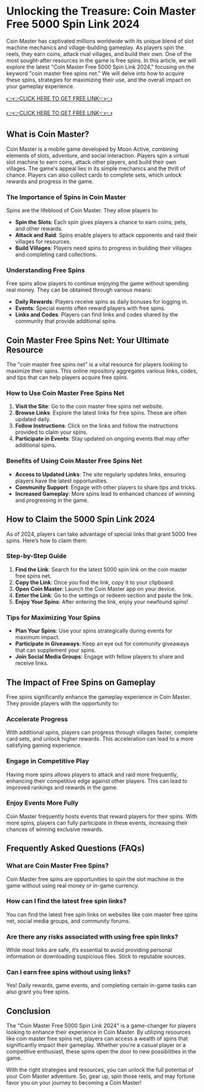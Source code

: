 # Unlocking the Treasure: Coin Master Free 5000 Spin Link 2024

Coin Master has captivated millions worldwide with its unique blend of slot machine mechanics and village-building gameplay. As players spin the reels, they earn coins, attack rival villages, and build their own. One of the most sought-after resources in the game is free spins. In this article, we will explore the latest "Coin Master Free 5000 Spin Link 2024," focusing on the keyword "coin master free spins net." We will delve into how to acquire these spins, strategies for maximizing their use, and the overall impact on your gameplay experience.

[👉👉CLICK HERE TO GET FREE LINK👈👈](https://todaylink.site/Coinspins/)

[👉👉CLICK HERE TO GET FREE LINK👈👈](https://todaylink.site/Coinspins/)
## What is Coin Master?

Coin Master is a mobile game developed by Moon Active, combining elements of slots, adventure, and social interaction. Players spin a virtual slot machine to earn coins, attack other players, and build their own villages. The game's appeal lies in its simple mechanics and the thrill of chance. Players can also collect cards to complete sets, which unlock rewards and progress in the game.

### The Importance of Spins in Coin Master

Spins are the lifeblood of Coin Master. They allow players to:

- **Spin the Slots**: Each spin gives players a chance to earn coins, pets, and other rewards.
- **Attack and Raid**: Spins enable players to attack opponents and raid their villages for resources.
- **Build Villages**: Players need spins to progress in building their villages and completing card collections.

### Understanding Free Spins

Free spins allow players to continue enjoying the game without spending real money. They can be obtained through various means:

- **Daily Rewards**: Players receive spins as daily bonuses for logging in.
- **Events**: Special events often reward players with free spins.
- **Links and Codes**: Players can find links and codes shared by the community that provide additional spins.

## Coin Master Free Spins Net: Your Ultimate Resource

The "coin master free spins net" is a vital resource for players looking to maximize their spins. This online repository aggregates various links, codes, and tips that can help players acquire free spins.

### How to Use Coin Master Free Spins Net

1. **Visit the Site**: Go to the coin master free spins net website.
2. **Browse Links**: Explore the latest links for free spins. These are often updated daily.
3. **Follow Instructions**: Click on the links and follow the instructions provided to claim your spins.
4. **Participate in Events**: Stay updated on ongoing events that may offer additional spins.

### Benefits of Using Coin Master Free Spins Net

- **Access to Updated Links**: The site regularly updates links, ensuring players have the latest opportunities.
- **Community Support**: Engage with other players to share tips and tricks.
- **Increased Gameplay**: More spins lead to enhanced chances of winning and progressing in the game.

## How to Claim the 5000 Spin Link 2024

As of 2024, players can take advantage of special links that grant 5000 free spins. Here’s how to claim them:

### Step-by-Step Guide

1. **Find the Link**: Search for the latest 5000 spin link on the coin master free spins net.
2. **Copy the Link**: Once you find the link, copy it to your clipboard.
3. **Open Coin Master**: Launch the Coin Master app on your device.
4. **Enter the Link**: Go to the settings or redeem section and paste the link.
5. **Enjoy Your Spins**: After entering the link, enjoy your newfound spins!

### Tips for Maximizing Your Spins

- **Plan Your Spins**: Use your spins strategically during events for maximum impact.
- **Participate in Giveaways**: Keep an eye out for community giveaways that can supplement your spins.
- **Join Social Media Groups**: Engage with fellow players to share and receive links.

## The Impact of Free Spins on Gameplay

Free spins significantly enhance the gameplay experience in Coin Master. They provide players with the opportunity to:

### Accelerate Progress

With additional spins, players can progress through villages faster, complete card sets, and unlock higher rewards. This acceleration can lead to a more satisfying gaming experience.

### Engage in Competitive Play

Having more spins allows players to attack and raid more frequently, enhancing their competitive edge against other players. This can lead to improved rankings and rewards in the game.

### Enjoy Events More Fully

Coin Master frequently hosts events that reward players for their spins. With more spins, players can fully participate in these events, increasing their chances of winning exclusive rewards.

## Frequently Asked Questions (FAQs)

### What are Coin Master Free Spins?

Coin Master free spins are opportunities to spin the slot machine in the game without using real money or in-game currency.

### How can I find the latest free spin links?

You can find the latest free spin links on websites like coin master free spins net, social media groups, and community forums.

### Are there any risks associated with using free spin links?

While most links are safe, it’s essential to avoid providing personal information or downloading suspicious files. Stick to reputable sources.

### Can I earn free spins without using links?

Yes! Daily rewards, game events, and completing certain in-game tasks can also grant you free spins.

## Conclusion

The "Coin Master Free 5000 Spin Link 2024" is a game-changer for players looking to enhance their experience in Coin Master. By utilizing resources like coin master free spins net, players can access a wealth of spins that significantly impact their gameplay. Whether you're a casual player or a competitive enthusiast, these spins open the door to new possibilities in the game.

With the right strategies and resources, you can unlock the full potential of your Coin Master adventure. So, gear up, spin those reels, and may fortune favor you on your journey to becoming a Coin Master!
